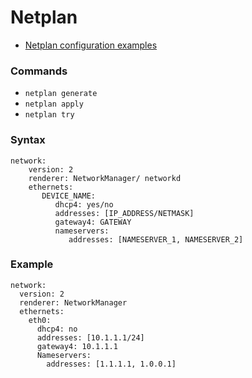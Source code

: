 # Netplan 

- [Netplan configuration examples](https://netplan.io/examples/)

### Commands

- `netplan generate`
- `netplan apply`
- `netplan try`


### Syntax
````
network:
    version: 2
    renderer: NetworkManager/ networkd
    ethernets:
       DEVICE_NAME:
          dhcp4: yes/no
          addresses: [IP_ADDRESS/NETMASK]
          gateway4: GATEWAY
          nameservers:
             addresses: [NAMESERVER_1, NAMESERVER_2]
````

### Example
````
network:
  version: 2
  renderer: NetworkManager
  ethernets:
    eth0:
      dhcp4: no
      addresses: [10.1.1.1/24]
      gateway4: 10.1.1.1
      Nameservers:
        addresses: [1.1.1.1, 1.0.0.1]
````
